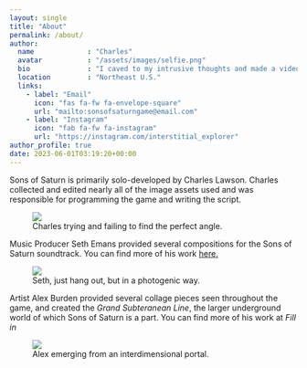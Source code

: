 ```yaml
---
layout: single
title: "About"
permalink: /about/
author:
  name             : "Charles"
  avatar           : "/assets/images/selfie.png"
  bio              : "I caved to my intrusive thoughts and made a video game."
  location         : "Northeast U.S."
  links:
    - label: "Email"
      icon: "fas fa-fw fa-envelope-square"
      url: "mailto:sonsofsaturngame@email.com"
    - label: "Instagram"
      icon: "fab fa-fw fa-instagram"
      url: "https://instagram.com/interstitial_explorer"
author_profile: true
date: 2023-06-01T03:19:20+00:00
---
```


Sons of Saturn is primarily solo-developed by Charles Lawson.  Charles collected and edited nearly all of the image assets used and was responsible for programming the game and writing the script.

<figure>
	<a href="https://sonsofsaturngame.com/assets/images/charles_square.png"><img src="https://sonsofsaturngame.com/assets/images/charles_square.png"></a>
	<figcaption>Charles trying and failing to find the perfect angle.</figcaption>
</figure>

Music Producer Seth Emans provided several compositions for the Sons of Saturn soundtrack.  You can find more of his work [here.](https://singularity27-productions.bandcamp.com/music)

<figure>
	<a href="https://sonsofsaturngame.com/assets/images/seth.jpg"><img src="https://sonsofsaturngame.com/assets/images/seth.jpg"></a>
	<figcaption>Seth, just hang out, but in a photogenic way.</figcaption>
</figure>

Artist Alex Burden provided several collage pieces seen throughout the game, and created the *Grand Subteranean Line*, the larger underground world of which Sons of Saturn is a part.  You can find more of his work at *Fill in*

<figure>
	<a href="https://sonsofsaturngame.com/assets/images/alex.png"><img src="https://sonsofsaturngame.com/assets/images/alex.png"></a>
	<figcaption>Alex emerging from an interdimensional portal.</figcaption>
</figure>
